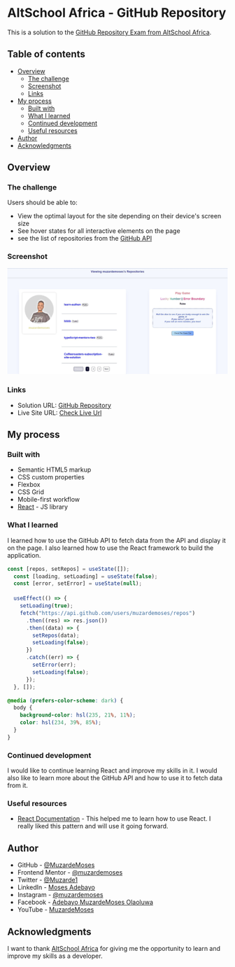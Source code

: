 # AltSchool Africa  - GitHub Repository

This is a solution to the [GitHub Repository Exam from AltSchool Africa](https://www.altschoolafrica.com/).
## Table of contents

- [Overview](#overview)
  - [The challenge](#the-challenge)
  - [Screenshot](#screenshot)
  - [Links](#links)
- [My process](#my-process)
  - [Built with](#built-with)
  - [What I learned](#what-i-learned)
  - [Continued development](#continued-development)
  - [Useful resources](#useful-resources)
- [Author](#author)
- [Acknowledgments](#acknowledgments)



## Overview

### The challenge

Users should be able to:

- View the optimal layout for the site depending on their device's screen size
- See hover states for all interactive elements on the page
- see the list of repositories from the [GitHub API](https://docs.github.com/en/rest/reference/repos#list-repositories-for-the-authenticated-user)

### Screenshot

![](./Capture.JPG)



### Links

- Solution URL: [GitHub Repository](https://github.com/muzardemoses/github-repo)
- Live Site URL: [Check Live Url](https://git-repo-muzarde.netlify.app/)

## My process


### Built with

- Semantic HTML5 markup
- CSS custom properties
- Flexbox
- CSS Grid
- Mobile-first workflow
- [React](https://reactjs.org/) - JS library


### What I learned

I learned how to use the GitHub API to fetch data from the API and display it on the page. I also learned how to use the React framework to build the application.

```js
const [repos, setRepos] = useState([]);
  const [loading, setLoading] = useState(false);
  const [error, setError] = useState(null);

  useEffect(() => {
    setLoading(true);
    fetch("https://api.github.com/users/muzardemoses/repos")
      .then((res) => res.json())
      .then((data) => {
        setRepos(data);
        setLoading(false);
      })
      .catch((err) => {
        setError(err);
        setLoading(false);
      });
  }, []);
```



```css
@media (prefers-color-scheme: dark) {
  body {
    background-color: hsl(235, 21%, 11%);
    color: hsl(234, 39%, 85%);
  }
}
```


### Continued development

I would like to continue learning React and improve my skills in it. I would also like to learn more about the GitHub API and how to use it to fetch data from it.



### Useful resources

- [React Documentation](https://reactjs.org/docs/getting-started.html) - This helped me to learn how to use React. I really liked this pattern and will use it going forward.

## Author

- GitHub - [@MuzardeMoses](https://github.com/MuzardeMoses)
- Frontend Mentor - [@muzardemoses](https://www.frontendmentor.io/profile/muzardemoses)
- Twitter - [@Muzarde1](https://www.twitter.com/Muzarde1)
- LinkedIn - [Moses Adebayo](https://www.linkedin.com/in/muzardemoses/)
- Instagram - [@muzardemoses](https://www.instagram.com/ademuzardemoses/)
- Facebook - [Adebayo MuzardeMoses Olaoluwa ](https://facebook.com/ademuzardemoses)
- YouTube - [MuzardeMoses](https://www.youtube.com/channel/UCg4W7cbWu6dW_8oJEHWaP9w)


## Acknowledgments


I want to thank [AltSchool Africa](https://www.altschoolafrica.com/) for giving me the opportunity to learn and improve my skills as a developer. 


